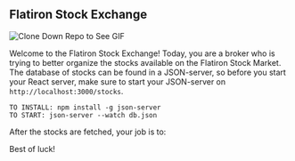 ## Flatiron Stock Exchange

![Clone Down Repo to See GIF](./stocks.gif)

Welcome to the Flatiron Stock Exchange!
Today, you are a broker who is trying to better organize the stocks available on the Flatiron Stock Market.
The database of stocks can be found in a JSON-server, so before you start your React server, make sure to start your JSON-server on `http://localhost:3000/stocks`.

```
TO INSTALL: npm install -g json-server
TO START: json-server --watch db.json
```

After the stocks are fetched, your job is to:
<!-- * Render all the stocks onto the page. The styling of how a Stock should look like is already in the `Stock.js` component. -->
<!-- * allow a user to buy a stock by clicking on it and when it is bought, it should be added to `My Portfolio`.
* allow a user to sell a stock in their `Portfolio` by clicking on the stock and it should be removed from their `Portfolio`. -->
<!-- * allow a user to sort the list of stocks alphabetically by the ticker name as well as by ascending price. -->
<!-- * allow a user to filter stocks based on the type of the stock. -->

Best of luck!
